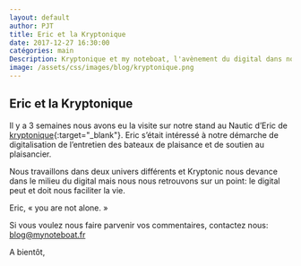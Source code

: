 ```yaml
---
layout: default
author: PJT
title: Eric et la Kryptonique
date: 2017-12-27 16:30:00
catégories: main
Description: Kryptonique et my noteboat, l'avènement du digital dans notre quotidien
image: /assets/css/images/blog/kryptonique.png
---
```

## Eric et la Kryptonique
Il y a 3 semaines nous avons eu la visite sur notre stand au Nautic d’Eric de [kryptonique](http://www.kryptonique.eu){:target="_blank"}. Eric s’était intéressé à notre démarche de digitalisation de l’entretien des bateaux de plaisance et de soutien au plaisancier.
<!--break-->
Nous travaillons dans deux univers différents et Kryptonic nous devance dans le milieu du digital mais nous nous retrouvons sur un point: le digital peut et doit nous faciliter la vie.

Eric, « you are not alone. »

Si vous voulez nous faire parvenir vos commentaires, contactez nous: [blog@mynoteboat.fr](mailto:blog@mynoteboat.fr)

A bientôt,
